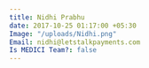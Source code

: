 ```yaml
---
title: Nidhi Prabhu
date: 2017-10-25 01:17:00 +05:30
Image: "/uploads/Nidhi.png"
Email: nidhi@letstalkpayments.com
Is MEDICI Team?: false
---
```


